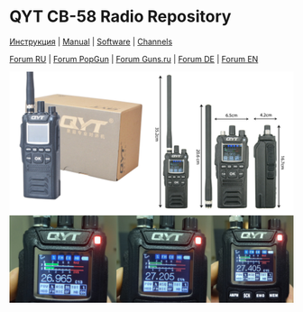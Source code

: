 # QYT CB-58 Radio Repository

[Инструкция](https://github.com/dkxce/QYT_CB-58/blob/main/QYT%20CB-58%20Manual%20RU.pdf) |
[Manual](https://github.com/dkxce/QYT_CB-58/blob/main/QYT%20CB-58%20Manual.pdf) |
[Software](https://github.com/dkxce/QYT_CB-58/tree/main/Software) |
[Channels](https://github.com/dkxce/QYT_CB-58/tree/main/Channels)   

[Forum RU](https://forum.auto-cb18.ru/viewtopic.php?f=12&t=5206&start=0) |
[Forum PopGun](https://popgun.ru/viewtopic.php?f=207&t=891574) |
[Forum Guns.ru](https://forum.guns.ru/forummessage/7/2745700.html) |
[Forum DE](https://www.funkbasis.de/viewtopic.php?f=2&t=51626) |
[Forum EN](https://forums.radioreference.com/threads/qyt-cb58-or-president-randy.434252/)

<img src="QYT CB-58.jpg"/>
<img src="сетка 5.jpg"/>
